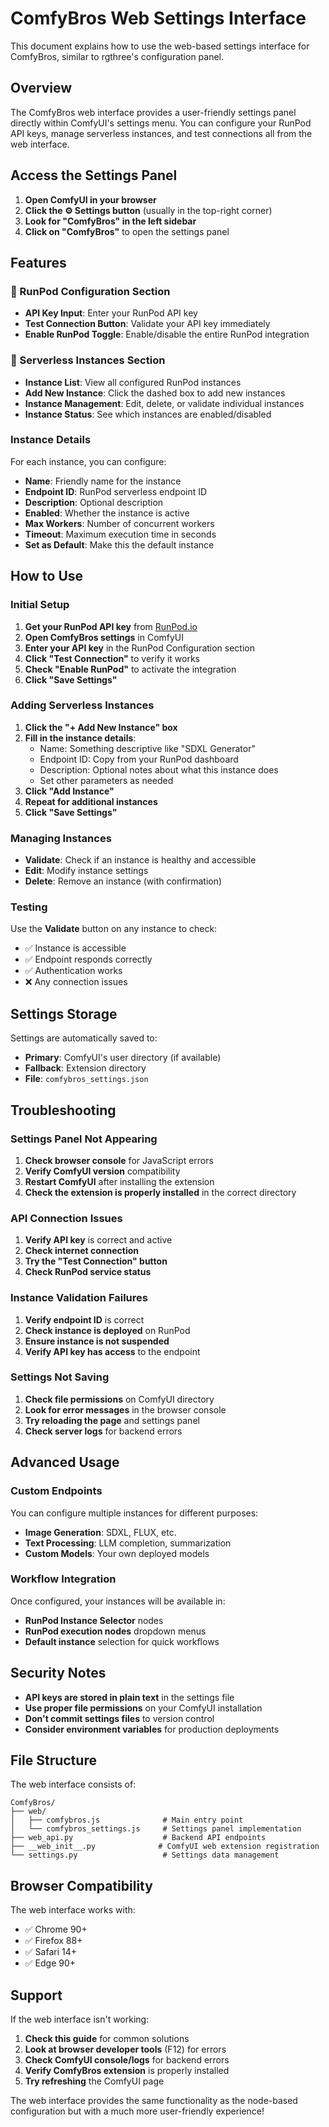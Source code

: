 # ComfyBros Web Settings Interface

This document explains how to use the web-based settings interface for ComfyBros, similar to rgthree's configuration panel.

## Overview

The ComfyBros web interface provides a user-friendly settings panel directly within ComfyUI's settings menu. You can configure your RunPod API keys, manage serverless instances, and test connections all from the web interface.

## Access the Settings Panel

1. **Open ComfyUI in your browser**
2. **Click the ⚙️ Settings button** (usually in the top-right corner)
3. **Look for "ComfyBros" in the left sidebar**
4. **Click on "ComfyBros"** to open the settings panel

## Features

### 🚀 RunPod Configuration Section

- **API Key Input**: Enter your RunPod API key
- **Test Connection Button**: Validate your API key immediately
- **Enable RunPod Toggle**: Enable/disable the entire RunPod integration

### 🏃 Serverless Instances Section

- **Instance List**: View all configured RunPod instances
- **Add New Instance**: Click the dashed box to add new instances
- **Instance Management**: Edit, delete, or validate individual instances
- **Instance Status**: See which instances are enabled/disabled

### Instance Details

For each instance, you can configure:
- **Name**: Friendly name for the instance
- **Endpoint ID**: RunPod serverless endpoint ID
- **Description**: Optional description
- **Enabled**: Whether the instance is active
- **Max Workers**: Number of concurrent workers
- **Timeout**: Maximum execution time in seconds
- **Set as Default**: Make this the default instance

## How to Use

### Initial Setup

1. **Get your RunPod API key** from [RunPod.io](https://runpod.io)
2. **Open ComfyBros settings** in ComfyUI
3. **Enter your API key** in the RunPod Configuration section
4. **Click "Test Connection"** to verify it works
5. **Check "Enable RunPod"** to activate the integration
6. **Click "Save Settings"**

### Adding Serverless Instances

1. **Click the "+ Add New Instance" box**
2. **Fill in the instance details**:
   - Name: Something descriptive like "SDXL Generator"
   - Endpoint ID: Copy from your RunPod dashboard
   - Description: Optional notes about what this instance does
   - Set other parameters as needed
3. **Click "Add Instance"**
4. **Repeat for additional instances**
5. **Click "Save Settings"**

### Managing Instances

- **Validate**: Check if an instance is healthy and accessible
- **Edit**: Modify instance settings
- **Delete**: Remove an instance (with confirmation)

### Testing

Use the **Validate** button on any instance to check:
- ✅ Instance is accessible
- ✅ Endpoint responds correctly
- ✅ Authentication works
- ❌ Any connection issues

## Settings Storage

Settings are automatically saved to:
- **Primary**: ComfyUI's user directory (if available)
- **Fallback**: Extension directory
- **File**: `comfybros_settings.json`

## Troubleshooting

### Settings Panel Not Appearing

1. **Check browser console** for JavaScript errors
2. **Verify ComfyUI version** compatibility
3. **Restart ComfyUI** after installing the extension
4. **Check the extension is properly installed** in the correct directory

### API Connection Issues

1. **Verify API key** is correct and active
2. **Check internet connection**
3. **Try the "Test Connection" button**
4. **Check RunPod service status**

### Instance Validation Failures

1. **Verify endpoint ID** is correct
2. **Check instance is deployed** on RunPod
3. **Ensure instance is not suspended**
4. **Verify API key has access** to the endpoint

### Settings Not Saving

1. **Check file permissions** on ComfyUI directory
2. **Look for error messages** in the browser console
3. **Try reloading the page** and settings panel
4. **Check server logs** for backend errors

## Advanced Usage

### Custom Endpoints

You can configure multiple instances for different purposes:
- **Image Generation**: SDXL, FLUX, etc.
- **Text Processing**: LLM completion, summarization
- **Custom Models**: Your own deployed models

### Workflow Integration

Once configured, your instances will be available in:
- **RunPod Instance Selector** nodes
- **RunPod execution nodes** dropdown menus
- **Default instance** selection for quick workflows

## Security Notes

- **API keys are stored in plain text** in the settings file
- **Use proper file permissions** on your ComfyUI installation
- **Don't commit settings files** to version control
- **Consider environment variables** for production deployments

## File Structure

The web interface consists of:

```
ComfyBros/
├── web/
│   ├── comfybros.js              # Main entry point
│   └── comfybros_settings.js     # Settings panel implementation
├── web_api.py                    # Backend API endpoints
├── __web_init__.py              # ComfyUI web extension registration
└── settings.py                   # Settings data management
```

## Browser Compatibility

The web interface works with:
- ✅ Chrome 90+
- ✅ Firefox 88+
- ✅ Safari 14+
- ✅ Edge 90+

## Support

If the web interface isn't working:

1. **Check this guide** for common solutions
2. **Look at browser developer tools** (F12) for errors
3. **Check ComfyUI console/logs** for backend errors
4. **Verify ComfyBros extension** is properly installed
5. **Try refreshing** the ComfyUI page

The web interface provides the same functionality as the node-based configuration but with a much more user-friendly experience!